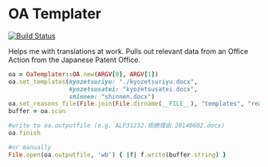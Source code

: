 OA Templater
==============

[![Build Status](https://travis-ci.org/ephesus/oa_templater.svg?branch=master)](https://travis-ci.org/ephesus/oa_templater)

Helps me with translations at work.
Pulls out relevant data from an Office Action from the Japanese Patent Office.


```ruby
oa = OaTemplater::OA.new(ARGV[0], ARGV[1])
oa.set_templates(kyozetsuriyu: "./kyozetsuriyu.docx",
                 kyozetsusatei: "kyozetsusatei.docx",
                 shinnen: "shinnen.docx")
oa.set_reasons_file(File.join(File.dirname(__FILE__), "templates", "reasons.yml"))
buffer = oa.scan

#write to oa.outputfile (e.g. ALP31232.拒絶理由.20140602.docx)
oa.finish 

#or manually
File.open(oa.outputfile, 'wb') { |f| f.write(buffer.string) }
```
